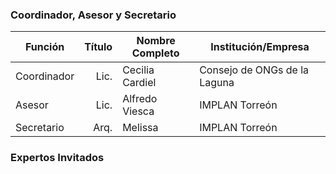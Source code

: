 
### Coordinador, Asesor y Secretario

Función     | Título | Nombre Completo          | Institución/Empresa
------------|-------:|--------------------------|------------------------------
Coordinador | Lic.   | Cecilia Cardiel          | Consejo de ONGs de la Laguna
Asesor      | Lic.   | Alfredo Viesca           | IMPLAN Torreón
Secretario  | Arq.   | Melissa                  | IMPLAN Torreón


### Expertos Invitados
